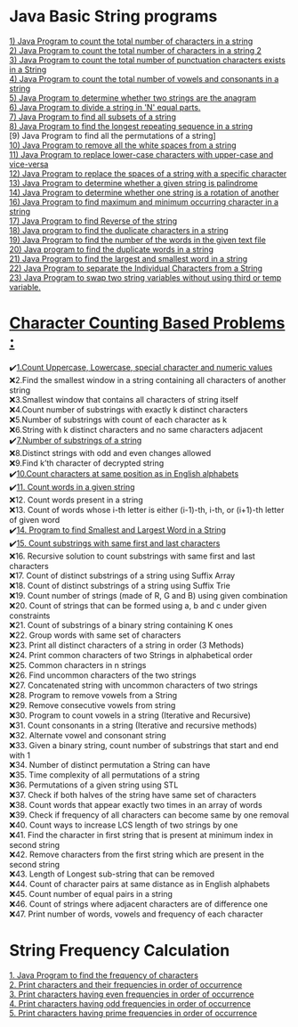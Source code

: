 # Java Basic String programs
[1) Java Program to count the total number of characters in a string](https://www.javatpoint.com/java-program-to-count-the-total-number-of-characters-in-a-string)</br>
[2) Java Program to count the total number of characters in a string 2](https://www.javatpoint.com/java-program-to-count-the-total-number-of-vowels-and-consonants-in-a-string)</br>
[3) Java Program to count the total number of punctuation characters exists in a String](https://github.com/maainul/Java/blob/master/src/javastrings/intervieQuestions/_3_TotalNumberofPunctionCharacterOfAString.java)</br>
[4) Java Program to count the total number of vowels and consonants in a string](https://www.javatpoint.com/java-program-to-count-the-total-number-of-vowels-and-consonants-in-a-string)</br>
[5) Java Program to determine whether two strings are the anagram](https://www.javatpoint.com/java-program-to-determine-whether-two-strings-are-the-anagram)</br>
[6) Java Program to divide a string in 'N' equal parts.](https://www.javatpoint.com/java-program-to-divide-a-string-in-n-equal-parts)</br>
[7) Java Program to find all subsets of a string](https://www.javatpoint.com/java-program-to-find-all-subsets-of-a-string)</br>
[8) Java Program to find the longest repeating sequence in a string](https://www.javatpoint.com/java-program-to-find-the-longest-repeating-sequence-in-a-string)</br>
[9) Java Program to find all the permutations of a string]</br>
[10) Java Program to remove all the white spaces from a string](https://www.javatpoint.com/java-program-to-remove-all-the-white-spaces-from-a-string)</br>
[11) Java Program to replace lower-case characters with upper-case and vice-versa](https://www.javatpoint.com/java-program-to-replace-lower-case-characters-with-upper-case-and-vice-versa)</br>
[12) Java Program to replace the spaces of a string with a specific character](https://www.javatpoint.com/java-program-to-replace-the-spaces-of-a-string-with-a-specific-character)</br>
[13) Java Program to determine whether a given string is palindrome](https://www.javatpoint.com/java-program-to-determine-whether-a-given-string-is-palindrome)</br>
[14) Java Program to determine whether one string is a rotation of another](https://www.javatpoint.com/java-program-to-determine-whether-one-string-is-a-rotation-of-another)</br>
[16) Java Program to find maximum and minimum occurring character in a string](https://www.javatpoint.com/java-program-to-find-maximum-and-minimum-occurring-character-in-a-string)</br>
[17) Java Program to find Reverse of the string](https://www.javatpoint.com/java-program-to-find-reverse-of-the-string)</br>
[18) Java program to find the duplicate characters in a string](https://www.javatpoint.com/java-program-to-find-the-duplicate-characters-in-a-string)</br>
[19) Java Program to find the number of the words in the given text file](https://github.com/maainul/Java/blob/master/src/intervieQuestions/String/CountAndShowNumberOfWorld.java)</br>
[20) Java program to find the duplicate words in a string](https://www.javatpoint.com/java-program-to-find-the-duplicate-words-in-a-string)</br>
[21) Java Program to find the largest and smallest word in a string](https://www.javatpoint.com/java-program-to-find-the-largest-and-smallest-word-in-a-string)</br>
[22) Java Program to separate the Individual Characters from a String](https://www.javatpoint.com/java-program-to-separate-the-individual-characters-from-a-string)</br>
[23) Java Program to swap two string variables without using third or temp variable.](https://www.javatpoint.com/java-program-to-swap-two-string-variables-without-using-third-or-temp-variable)</br>

# [Character Counting Based Problems :](https://www.geeksforgeeks.org/string-data-structure/#sorting%20&%20searching)</br>

:heavy_check_mark:[1.Count Uppercase, Lowercase, special character and numeric values](https://github.com/maainul/Java/blob/master/src/intervieQuestions/String/CC_1_CountUppercaseLowercaseSpecialCharacterAndNumericValues/_1_CountUppercaseLowercaseSpecialCharacterAndNumericValues.java)</br>
:x:2.Find the smallest window in a string containing all characters of another string</br>
:x:3.Smallest window that contains all characters of string itself</br>
:x:4.Count number of substrings with exactly k distinct characters</br>
:x:5.Number of substrings with count of each character as k</br>
:x:6.String with k distinct characters and no same characters adjacent</br>
:heavy_check_mark:[7.Number of substrings of a string](https://github.com/maainul/Java/blob/master/src/intervieQuestions/String/CC_7_NumberOfSubstringsOfaString/_7_NumberOfSubstringsOfaString.java)</br>
:x:8.Distinct strings with odd and even changes allowed</br>
:x:9.Find k’th character of decrypted string</br>
:heavy_check_mark:[10.Count characters at same position as in English alphabets](https://github.com/maainul/Java/blob/master/src/intervieQuestions/String/_CC_10_CountCharactersAtSamePositionAsInEnglishAlphabets/_10_CountCharactersAtSamePositionAsInEnglishAlphabets.java)</br>
:heavy_check_mark:[11. Count words in a given string](https://github.com/maainul/Java/blob/master/src/intervieQuestions/String/CC_11_CountNumberOfWords/_11_CountNumberOfWords.java)</br>
:x:12. Count words present in a string</br>
:x:13. Count of words whose i-th letter is either (i-1)-th, i-th, or (i+1)-th letter of given word</br>
:heavy_check_mark:[14. Program to find Smallest and Largest Word in a String](https://github.com/maainul/Java/blob/master/src/intervieQuestions/String/CC_14_ProgramtoFindSmallestAndLargestWordInaString/_14_ProgramtoFindSmallestAndLargestWordInaString.java)</br>
:heavy_check_mark:[15. Count substrings with same first and last characters](https://github.com/maainul/Java/blob/master/src/intervieQuestions/String/CC_15_CountSubstringsWithSameFirstAndLastCharacters/_15_CountSubstringsWithSameFirstAndLastCharacters.java)</br>
:x:16. Recursive solution to count substrings with same first and last characters</br>
:x:17. Count of distinct substrings of a string using Suffix Array</br>
:x:18. Count of distinct substrings of a string using Suffix Trie</br>
:x:19. Count number of strings (made of R, G and B) using given combination</br>
:x:20. Count of strings that can be formed using a, b and c under given constraints</br>
:x:21. Count of substrings of a binary string containing K ones</br>
:x:22. Group words with same set of characters</br>
:x:23. Print all distinct characters of a string in order (3 Methods)</br>
:x:24. Print common characters of two Strings in alphabetical order</br>
:x:25. Common characters in n strings</br>
:x:26. Find uncommon characters of the two strings</br>
:x:27. Concatenated string with uncommon characters of two strings</br>
:x:28. Program to remove vowels from a String</br>
:x:29. Remove consecutive vowels from string</br>
:x:30. Program to count vowels in a string (Iterative and Recursive)</br>
:x:31. Count consonants in a string (Iterative and recursive methods)</br>
:x:32. Alternate vowel and consonant string</br>
:x:33. Given a binary string, count number of substrings that start and end with 1</br>
:x:34. Number of distinct permutation a String can have</br>
:x:35. Time complexity of all permutations of a string</br>
:x:36. Permutations of a given string using STL</br>
:x:37. Check if both halves of the string have same set of characters</br>
:x:38. Count words that appear exactly two times in an array of words</br>
:x:39. Check if frequency of all characters can become same by one removal</br>
:x:40. Count ways to increase LCS length of two strings by one</br>
:x:41. Find the character in first string that is present at minimum index in second string</br>
:x:42. Remove characters from the first string which are present in the second string</br>
:x:43. Length of Longest sub-string that can be removed</br>
:x:44. Count of character pairs at same distance as in English alphabets</br>
:x:45. Count number of equal pairs in a string</br>
:x:46. Count of strings where adjacent characters are of difference one</br>
:x:47. Print number of words, vowels and frequency of each character</br>

# String Frequency Calculation

[1. Java Program to find the frequency of characters](https://www.faceprep.in/program-to-find-the-frequency-of-characters-in-a-string/)</br>
[2. Print characters and their frequencies in order of occurrence](https://www.geeksforgeeks.org/print-characters-frequencies-order-occurrence/)</br>
[3. Print characters having even frequencies in order of occurrence](https://github.com/maainul/Java/blob/master/src/intervieQuestions/String/FC_3_CharactersHavingEvenFrequenciesInOrderOfOccurrence/FC_3_CharactersHavingEvenFrequenciesInOrderOfOccurrence.java)</br>
[4. Print characters having odd frequencies in order of occurrence](https://github.com/maainul/Java/blob/master/src/intervieQuestions/String/FC_4_CharactersHavingOddFrequenciesInOrderOfOccurrence/FC_4_CharactersHavingOddFrequenciesInOrderOfOccurrence.java)</br>
[5. Print characters having prime frequencies in order of occurrence](https://www.geeksforgeeks.org/print-characters-having-prime-frequencies-in-order-of-occurrence/)</br>
